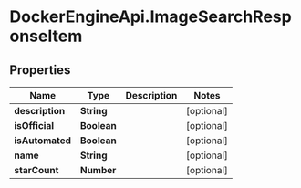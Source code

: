 # DockerEngineApi.ImageSearchResponseItem

## Properties
Name | Type | Description | Notes
------------ | ------------- | ------------- | -------------
**description** | **String** |  | [optional] 
**isOfficial** | **Boolean** |  | [optional] 
**isAutomated** | **Boolean** |  | [optional] 
**name** | **String** |  | [optional] 
**starCount** | **Number** |  | [optional] 


